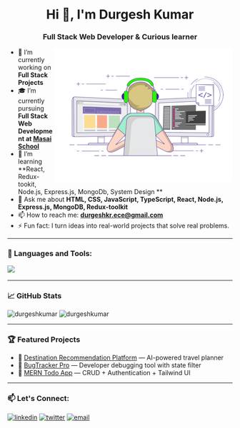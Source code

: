 <h1 align="center">Hi 👋, I'm Durgesh Kumar</h1>
<h3 align="center">Full Stack Web Developer & Curious learner</h3>

<img align="right" alt="Coding" width="400" src="https://raw.githubusercontent.com/devSouvik/devSouvik/master/gif3.gif">

- 🔭 I’m currently working on **Full Stack Projects**
- 🎓 I’m currently pursuing **Full Stack Web Development at [Masai School](https://www.masaischool.com)**
- 🌱 I’m learning **React, Redux-tookit, Node.js, Express.js, MongoDb, System Design **
- 💬 Ask me about **HTML, CSS, JavaScript, TypeScript, React, Node.js, Express.js, MongoDB, Redux-toolkit**
- 📫 How to reach me: **durgeshkr.ece@gmail.com**
- ⚡ Fun fact: I turn ideas into real-world projects that solve real problems.
---

### 🚀 Languages and Tools:

<p align="left">
  <img src="https://skillicons.dev/icons?i=js,ts,react,nodejs,express,mongodb,firebase,tailwind,html,css,git,github,vscode,postman" />
</p>

---

### 📈 GitHub Stats

<p align="left">
  <img src="https://github-readme-stats.vercel.app/api?username=durgeshkumar&show_icons=true&locale=en" alt="durgeshkumar" />
  <img src="https://github-readme-streak-stats.herokuapp.com/?user=durgeshkumar" alt="durgeshkumar" />
</p>

---

### 🏆 Featured Projects

- 🔗 [Destination Recommendation Platform](https://github.com/durgeshkumar/destination-recommender) — AI-powered travel planner
- 🔗 [BugTracker Pro](https://github.com/durgeshkumar/bugtracker-pro) — Developer debugging tool with state filter
- 🔗 [MERN Todo App](https://github.com/durgeshkumar/mern-todo-app) — CRUD + Authentication + Tailwind UI

---

### 📫 Let's Connect:

<p align="left">
  <a href="https://linkedin.com/in/durgeshkumar" target="blank"><img align="center" src="https://skillicons.dev/icons?i=linkedin" alt="linkedin" /></a>
  <a href="https://twitter.com/durgesh_code" target="blank"><img align="center" src="https://skillicons.dev/icons?i=twitter" alt="twitter" /></a>
  <a href="mailto:durgesh.email@example.com" target="blank"><img align="center" src="https://skillicons.dev/icons?i=gmail" alt="email" /></a>
</p>

